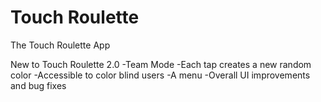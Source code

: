 # Touch Roulette
The Touch Roulette App

New to Touch Roulette 2.0
  -Team Mode
  -Each tap creates a new random color
  -Accessible to color blind users
  -A menu
  -Overall UI improvements and bug fixes
